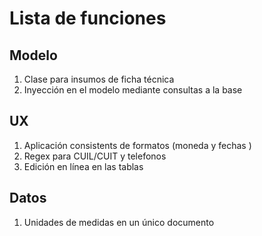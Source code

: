 # Lista de funciones

## Modelo

1. Clase para insumos de ficha técnica
1. Inyección en el modelo mediante consultas a la base

## UX

1. Aplicación consistents de formatos (moneda y fechas )
1. Regex para CUIL/CUIT y telefonos
1. Edición en línea en las tablas

## Datos

1. Unidades de medidas en un único documento


